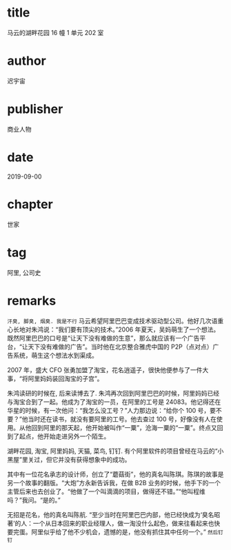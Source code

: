 # title
马云的湖畔花园 16 幢 1 单元 202 室

# author
迟宇宙

# publisher
商业人物

# date
2019-09-00

# chapter
世家

# tag
阿里, 公司史

# remarks
`汗臭, 脚臭, 烟臭. 我是不行` 马云希望阿里巴巴变成技术驱动型公司。他好几次语重心长地对朱鸿说：“我们要有顶尖的技术。”2006 年夏天，吴妈萌生了一个想法。既然阿里巴巴的口号是“让天下没有难做的生意”，那么就应该有一个广告平台，“让天下没有难做的广告”。当时他在北京整合雅虎中国的 P2P（点对点）广告系统，萌生这个想法水到渠成。

2007 年，盛大 CFO 张勇加盟了淘宝，花名逍遥子，很快他便参与了一件大事，“将阿里妈妈装回淘宝的子宫”。

朱鸿读研的时候在, 后来读博去了. 朱鸿再次回到阿里巴巴的时候，阿里妈妈已经与淘宝合到了一起。他成为了淘宝的一员，在阿里的工号是 24083。他记得还在华星的时候，有一次他问：“我怎么没工号？”人力那边说：“给你个 100 号，要不要？”他当时还在读书，就没有要阿里的工号。他去查过 100 号，好像没有人在使用。从他回到阿里的那天起，他开始被叫作“一粟”，沧海一粟的“一粟”。终点又回到了起点，他开始走进另外一个陌生。

湖畔花园, 淘宝, 阿里妈妈, 天猫, 菜鸟, 钉钉. 有个阿里软件的项目曾经在马云的“小黑屋”里关过，但它并没有获得想象中的成功。

其中有一位花名承志的设计师，创立了“蘑菇街”，他的真名叫陈琪。陈琪的故事是另一个故事的翻版。“大炮”方永新告诉我，在做 B2B 业务的时候，他手下的一个主管后来也去创业了。“他做了一个叫滴滴的项目，做得还不错。”“他叫程维吗？”我问。“是的。”

无招是花名，他的真名叫陈航. “至少当时在阿里巴巴内部，他已经快成为‘臭名昭著’的人：一个从日本回来的职业经理人，做一淘没什么起色，做来往看起来也快要完蛋。阿里似乎给了他不少机会，遗憾的是，他没有抓住其中任何一个。” `然后钉钉`
